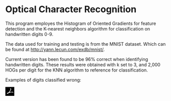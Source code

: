 # Optical Character Recognition


This program employes the Histogram of Oriented Gradients for feature detection and the K-nearest neighbors algorithm for classification on handwritten digits 0-9.

The data used for training and testing is from the MNIST dataset. Which can be found at http://yann.lecun.com/exdb/mnist/. 

Current version has been found to be 96% correct when identifying handwritten digits. These results were obtained with k set to 3, and 2,000 HOGs per digit for the KNN algorithm to reference for classification. 

Examples of digits classified wrong:

![Alt text](/images/img00004.png?raw=true "Title")
